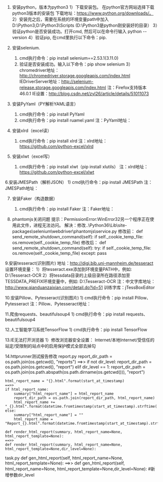 1. 安装python，版本为python3 
      1）下载安装包。 在python官方网站选择下载python3版本的安装包
         下载地址：https://www.python.org/downloads/。  
      2）安装完之后，需要在系统的环境变量path中加入D:\Python3;D:\Python3\Scripts (D:\Python3是python刚安装好的目录）
      3）验证python是否安装成功。打开cmd, 然后可以在命令行输入 python --version
      4）验证pip, 在cmd里执行以下命令：pip.

2. 安装selenium.
     1) cmd执行命令：pip install selenium==2.53.1(3.11.0)       
     2) 验证是否安装成功。输入以下命令：pip show selenium
     3）chromedriver地址：http://chromedriver.storage.googleapis.com/index.html
        IEDriverServer地址：http://selenium-release.storage.googleapis.com/index.html
     注：Firefox支持版本46.0.1
         IE设置：http://blog.csdn.net/zyl26/article/details/51011073

3. 安装PyYaml（PY解析YAML语言）
     1) cmd执行命令：pip install PyYaml
     2) cmd执行命令：pip install ruamel.yaml
     注：PyYaml地址：

4. 安装xlrd（excel读）
     1) cmd执行命令：pip install xlrd 
     注：xlrd地址：https://github.com/python-excel/xlrd

5. 安装xlwt（excel写）
     1) cmd执行命令：pip install xlwt（pip install xlutils）
     注：xlrd地址：https://github.com/python-excel/xlwt

6.安装JMESPath（解析JSON）
     1) cmd执行命令：pip install JMESPath 
     注：JMESPath地址：

7. 安装Faker（构造数据）
     1) cmd执行命令：pip install Faker
     注：Faker地址：

8. phantomjs关闭问题
     提示：PermissionError:WinError32另一个程序正在使用此文件，进程无法访问。
     解决：修改..\Python36\Lib\site-packages\selenium\webdriver\phantomjs\service.py
     修改前：
          def send_remote_shutdown_command(self):
              if self._cookie_temp_file:
                  os.remove(self._cookie_temp_file)
     修改后：
          def send_remote_shutdown_command(self):
          try:
              if self._cookie_temp_file:
                  os.remove(self._cookie_temp_file)
          except:
              pass

9.安装tesseract(识别图片) 
      地址：http://digi.bib.uni-mannheim.de/tesseract
      设置环境变量： 
      1）将tesseract.exe添加到环境变量PATH中，例如: D:\Tesseract-OCR
      2）将tessdata目录的上级目录所在路径添加至TESSDATA_PREFIX环境变量中，例如: D:\Tesseract-OCR
      注：中文字库地址：http://www.qianduanzaixian.com/detail.do?id=51
          训练字库：jTessBoxEditor

10.安装Pillow、Pytesseract(识别图片)
      1) cmd执行命令：pip install Pillow、Pytesseract
      注：Pillow、Pytesseract地址：

11.爬虫requests、beautifulsoup4
      1) cmd执行命令：pip install requests、beautifulsoup4

12.人工智能学习系统TensorFlow
      1) cmd执行命令：pip install TensorFlow

13.IE无法打开浏览器
      1）修改浏览器安全设置：
         Internet/本地Internet/受信任的站定/受限制的站点中的启用保护模式全部去掉勾

14.httprunner测试报告修改
report.py
    report_dir_path = os.path.join(os.getcwd(), "reports")
    ==>>
    if not dir_level:
        report_dir_path = os.path.join(os.getcwd(), "report")
    elif dir_level == 1:
        report_dir_path = os.path.join(os.path.abspath(os.path.dirname(os.getcwd())), "report")

    html_report_name = "{}.html".format(start_at_timestamp)
    ==>>
    if html_report_name:
        summary["html_report_name"] = html_report_name
        report_dir_path = os.path.join(report_dir_path, html_report_name)
        html_report_name += "_{}.html".format(datetime.fromtimestamp(start_at_timestamp).strftime('%Y%m%d%H%M%S'))
    else:
        summary["html_report_name"] = ""
        html_report_name = "Report_{}.html".format(datetime.fromtimestamp(start_at_timestamp).strftime('%Y%m%d%H%M%S'))

    def render_html_report(summary, html_report_name=None, html_report_template=None):
    ==>>
    def render_html_report(summary, html_report_name=None, html_report_template=None,dir_level=None):
task.py
    def gen_html_report(self, html_report_name=None, html_report_template=None):
    ==>>
    def gen_html_report(self, html_report_name=None, html_report_template=None,dir_level=None):
    #新增参数dir_level

